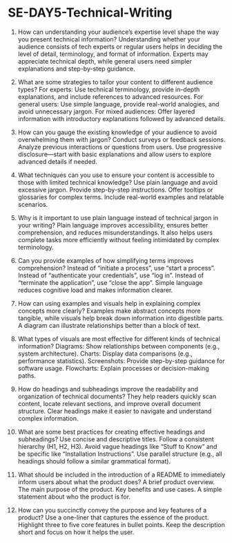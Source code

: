 # SE-DAY5-Technical-Writing
1. How can understanding your audience’s expertise level shape the way you present technical information?
Understanding whether your audience consists of tech experts or regular users helps in deciding the level of detail, terminology, and format of information. Experts may appreciate technical depth, while general users need simpler explanations and step-by-step guidance.

2. What are some strategies to tailor your content to different audience types?
For experts: Use technical terminology, provide in-depth explanations, and include references to advanced resources.
For general users: Use simple language, provide real-world analogies, and avoid unnecessary jargon.
For mixed audiences: Offer layered information with introductory explanations followed by advanced details.

3. How can you gauge the existing knowledge of your audience to avoid overwhelming them with jargon?
Conduct surveys or feedback sessions.
Analyze previous interactions or questions from users.
Use progressive disclosure—start with basic explanations and allow users to explore advanced details if needed.

4. What techniques can you use to ensure your content is accessible to those with limited technical knowledge?
Use plain language and avoid excessive jargon.
Provide step-by-step instructions.
Offer tooltips or glossaries for complex terms.
Include real-world examples and relatable scenarios.

5. Why is it important to use plain language instead of technical jargon in your writing?
Plain language improves accessibility, ensures better comprehension, and reduces misunderstandings. It also helps users complete tasks more efficiently without feeling intimidated by complex terminology.

6. Can you provide examples of how simplifying terms improves comprehension?
Instead of “initiate a process”, use “start a process”.
Instead of “authenticate your credentials”, use “log in”.
Instead of “terminate the application”, use “close the app”. Simple language reduces cognitive load and makes information clearer.

7. How can using examples and visuals help in explaining complex concepts more clearly?
Examples make abstract concepts more tangible, while visuals help break down information into digestible parts. A diagram can illustrate relationships better than a block of text.

8. What types of visuals are most effective for different kinds of technical information?
Diagrams: Show relationships between components (e.g., system architecture).
Charts: Display data comparisons (e.g., performance statistics).
Screenshots: Provide step-by-step guidance for software usage.
Flowcharts: Explain processes or decision-making paths.

10. How do headings and subheadings improve the readability and organization of technical documents?
They help readers quickly scan content, locate relevant sections, and improve overall document structure.
Clear headings make it easier to navigate and understand complex information.

12. What are some best practices for creating effective headings and subheadings?
Use concise and descriptive titles.
Follow a consistent hierarchy (H1, H2, H3).
Avoid vague headings like “Stuff to Know” and be specific like “Installation Instructions”.
Use parallel structure (e.g., all headings should follow a similar grammatical format).

13. What should be included in the introduction of a README to immediately inform users about what the product does?
A brief product overview.
The main purpose of the product.
Key benefits and use cases.
A simple statement about who the product is for.

14. How can you succinctly convey the purpose and key features of a product?
Use a one-liner that captures the essence of the product.
Highlight three to five core features in bullet points.
Keep the description short and focus on how it helps the user.
